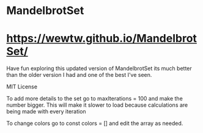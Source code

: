# MandelbrotSet
# https://wewtw.github.io/MandelbrotSet/
<p>Have fun exploring this updated version of MandelbrotSet its much better than the older version I had and one of the best I've seen. </p>
<p>MIT License</p>
<p>To add more details to the set go to maxIterations = 100 and make the number bigger. This will make it slower to load because calculations are being made with every iteration</p>
<p>To change colors go to const colors = [] and edit the array as needed. 
